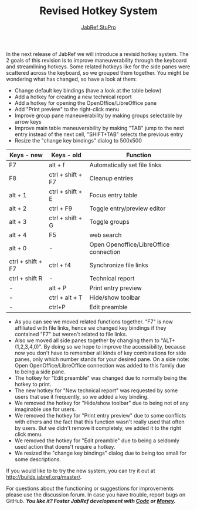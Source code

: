 ﻿---
title: Revised Hotkey System
id: HotkeyRevisionAugust2016
author: "[JabRef StuPro](https://github.com/orgs/JabRef/teams/stupro)"
---

In the next release of JabRef we will introduce a revisid hotkey system. The 2 goals of this revision is to improve maneuverability through the keyboard and streamlining hotkeys. Some related hotkeys like for the side panes were scattered across the keyboard, so we grouped them together. You might be wondering what has changed, so have a look at them:

- Change default key bindings (have a look at the table below)
- Add a hotkey for creating a new technical report
- Add a hotkey for opening the OpenOffice/LibreOffice pane
- Add "Print preview" to the right-click menu
- Improve group pane maneuverability by making groups selectable by arrow keys 
- Improve main table maneuverability by making "TAB" jump to the next entry instead of the next cell, "SHIFT+TAB" selects the previous entry
- Resize the "change key bindings" dialog to 500x500


Keys - new | Keys - old | Function
-----------|------------|---------
F7	| alt + f | Automatically set file links
F8	| ctrl + shift + F7  | Cleanup entries
alt + 1	| ctrl + shift + E | Focus entry table
alt + 2	| ctrl + F9 | Toggle entry/preview editor 
alt + 3	| ctrl + shift + G | Toggle groups
alt + 4	| F5  | web search
alt + 0	|- | Open Openoffice/LibreOffice connection 
ctrl + shift + F7 | ctrl + f4 |	Synchronize file links 
ctrl + shift R | - | Technical report
- |alt + P | Print entry preview
- |ctrl + alt + T  | Hide/show toolbar
-|ctrl+P| Edit preamble

- As you can see we moved related functions together. "F7" is now affiliated with file links, hence we changed key bindings if they contained "F7" but weren't related to file links.
- Also we moved all side panes together by changing them to "ALT+(1,2,3,4,0)". By doing so we hope to improve the accessibility, because now you don't have to remember all kinds of key combinations for side panes, only which number stands for your desired pane. On a side note: Open OpenOffice/LibreOffice connection was added to this family due to being a side pane.
- The hotkey for "Edit preamble" was changed due to normally being the hotkey to print.
- The new hotkey for "New technical report" was requested by some users that use it frequently, so we added a key binding.
- We removed the hotkey for "Hide/show toolbar" due to being not of any imaginable use for users.
- We removed the hotkey for "Print entry preview" due to some conflicts with others and the fact that this function wasn't really used that often by users. But we didn't remove it completely, we added it to the right click menu.
- We removed the hotkey for "Edit preamble" due to being a seldomly used action that doens't require a hotkey.
- We resized the "change key bindings" dialog due to being too small for some descriptions.

If you would like to to try the new system, you can try it out at http://builds.jabref.org/master/.

For questions about the functioning or suggestions for improvements please use the discussion forum. In case you have trouble, report bugs on GitHub.
_**You like it? Foster JabRef development with [Code](https://github.com/JabRef/jabref/blob/master/CONTRIBUTING.md) or [Money](https://github.com/JabRef/jabref/wiki/Donations).**_
